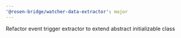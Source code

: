 ```yaml
---
'@rosen-bridge/watcher-data-extractor': major
---
```


Refactor event trigger extractor to extend abstract initializable class
